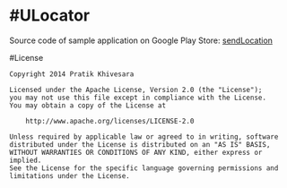 #ULocator
========
Source code of sample application on Google Play Store: [sendLocation](https://play.google.com/store/apps/details?id=com.pratik.ulocator&hl=en)


#License
```
Copyright 2014 Pratik Khivesara

Licensed under the Apache License, Version 2.0 (the "License");
you may not use this file except in compliance with the License.
You may obtain a copy of the License at

    http://www.apache.org/licenses/LICENSE-2.0

Unless required by applicable law or agreed to in writing, software
distributed under the License is distributed on an "AS IS" BASIS,
WITHOUT WARRANTIES OR CONDITIONS OF ANY KIND, either express or implied.
See the License for the specific language governing permissions and
limitations under the License.
```

